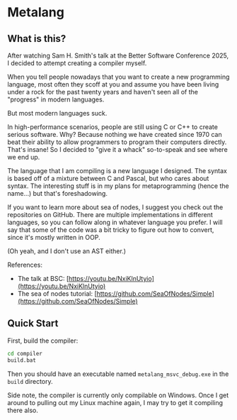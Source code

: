 # Metalang

## What is this?

After watching Sam H. Smith's talk at the Better Software Conference 2025,
I decided to attempt creating a compiler myself.

When you tell people nowadays that you want to create a new programming language,
most often they scoff at you and assume you have been living under a rock for the
past twenty years and haven't seen all of the "progress" in modern languages.

But most modern languages suck.

In high-performance scenarios, people are still using C or C++ to create serious
software. Why? Because nothing we have created since 1970 can beat their ability
to allow programmers to program their computers directly. That's insane! So I
decided to "give it a whack" so-to-speak and see where we end up.

The language that I am compiling is a new language I designed. The syntax is based
off of a mixture between C and Pascal, but who cares about syntax. The interesting
stuff is in my plans for metaprogramming (hence the name...) but that's foreshadowing.

If you want to learn more about sea of nodes, I suggest you check out the repositories
on GitHub. There are multiple implementations in different languages, so you can
follow along in whatever language you prefer. I will say that some of the code was a
bit tricky to figure out how to convert, since it's mostly written in OOP.

(Oh yeah, and I don't use an AST either.)

References:
- The talk at BSC: [https://youtu.be/NxiKlnUtyio](https://youtu.be/NxiKlnUtyio)
- The sea of nodes tutorial: [https://github.com/SeaOfNodes/Simple](https://github.com/SeaOfNodes/Simple)

## Quick Start

First, build the compiler:

```bat
cd compiler
build.bat
```

Then you should have an executable named `metalang_msvc_debug.exe` in the `build` directory.

Side note, the compiler is currently only compilable on Windows. Once I get around
to pulling out my Linux machine again, I may try to get it compiling there also.
